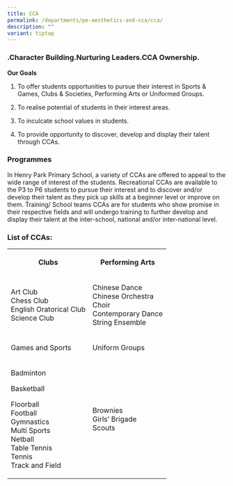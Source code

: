 ```yaml
---
title: CCA
permalink: /departments/pe-aesthetics-and-cca/cca/
description: ""
variant: tiptap
---
```

<h3>.Character Building.Nurturing Leaders.CCA Ownership.</h3>
<p><strong>Our Goals</strong>
</p>
<ol data-tight="true" class="tight">
<li>
<p>To offer students opportunities to pursue their interest in Sports &amp;
Games, Clubs &amp; Societies, Performing Arts or Uniformed Groups.</p>
</li>
<li>
<p>To realise potential of students in their interest areas.</p>
</li>
<li>
<p>To inculcate school values in students.</p>
</li>
<li>
<p>To provide opportunity to discover, develop and display their talent through
CCAs.</p>
</li>
</ol>
<h3>Programmes</h3>
<p>In Henry Park Primary School, a variety of CCAs are offered to appeal
to the wide range of interest of the students. Recreational CCAs are available
to the P3 to P6 students to pursue their interest and to discover and/or
develop their talent as they pick up skills at a beginner level or improve
on them. Training/ School teams CCAs are for students who show promise
in their respective fields and will undergo training to further develop
and display their talent at the inter-school, national and/or inter-national
level.</p>
<h3>List of CCAs:</h3>
<table style="minWidth: 50px">
<colgroup>
<col>
<col>
</colgroup>
<tbody>
<tr>
<th rowspan="1" colspan="1">
<p>Clubs</p>
</th>
<th rowspan="1" colspan="1">
<p>Performing Arts</p>
</th>
</tr>
<tr>
<td rowspan="1" colspan="1">
<p>Art Club
<br>Chess Club
<br>English Oratorical Club
<br>Science Club</p>
</td>
<td rowspan="1" colspan="1">
<p>Chinese Dance
<br>Chinese Orchestra
<br>Choir
<br>Contemporary Dance
<br>String Ensemble</p>
</td>
</tr>
<tr>
<td rowspan="1" colspan="1">
<p>Games and Sports</p>
</td>
<td rowspan="1" colspan="1">
<p>Uniform Groups</p>
</td>
</tr>
<tr>
<td rowspan="1" colspan="1">
<p>Badminton</p>
<p>Basketball</p>
<p>Floorball
<br>Football
<br>Gymnastics
<br>Multi Sports
<br>Netball
<br>Table Tennis
<br>Tennis
<br>Track and Field
<br>
</p>
</td>
<td rowspan="1" colspan="1">
<p>Brownies
<br>Girls’ Brigade
<br>Scouts</p>
</td>
</tr>
</tbody>
</table>
<p></p>